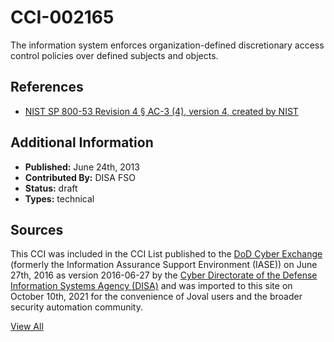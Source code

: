 # CCI-002165

The information system enforces organization-defined discretionary access control policies over defined subjects and objects.

## References ##

* [NIST SP 800-53 Revision 4 § AC-3 (4), version 4, created by NIST](http://csrc.nist.gov/publications/PubsSPs.html)


## Additional Information ##

* **Published:** June 24th, 2013
* **Contributed By:** DISA FSO
* **Status:** draft
* **Types:** technical

## Sources ##

This CCI was included in the CCI List published to the [DoD Cyber Exchange](https://public.cyber.mil/stigs/cci/)
(formerly the Information Assurance Support Environment (IASE)) on June 27th, 2016 as version
2016-06-27 by the [Cyber Directorate of the Defense Information Systems Agency (DISA)](https://public.cyber.mil/about-cyber/)
and was imported to this site on October 10th, 2021 for the convenience of Joval users and the broader
security automation community.

[View All](../README.md)
